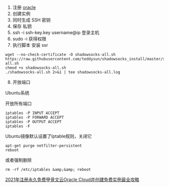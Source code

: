 1. 注册 [oracle](https://www.oracle.com/cn/cloud/free/?source=:ow:o:p:nav:081520OCIHeroCallout_cn&intcmp=:ow:o:p:nav:081520OCIHeroCallout_cn)
2. 创建实例
3. 同时生成 SSH 密钥
4. 保存 私钥 
5. ssh -i ssh-key.key username@ip 登录主机
6. sudo -i 获得权限
7. 执行脚本 安装 ssr

```shell
wget --no-check-certificate -O shadowsocks-all.sh https://raw.githubusercontent.com/teddysun/shadowsocks_install/master/shadowsocks-all.sh
chmod +x shadowsocks-all.sh
./shadowsocks-all.sh 2>&1 | tee shadowsocks-all.log
```

8. 开放端口

Ubuntu系统

开放所有端口

```
iptables -P INPUT ACCEPT
iptables -P FORWARD ACCEPT
iptables -P OUTPUT ACCEPT
iptables -F
```

Ubuntu镜像默认设置了Iptable规则，关闭它

```
apt-get purge netfilter-persistent
reboot
```

或者强制删除

```
rm -rf /etc/iptables &amp;&amp; reboot
```



[2021年注册永久免费甲骨文云Oracle Cloud并创建免费实例最全攻略](https://xunihao.net/867.html)

